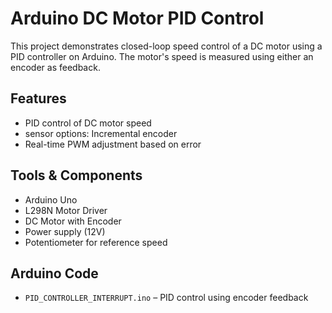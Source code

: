 # Arduino DC Motor PID Control


This project demonstrates closed-loop speed control of a DC motor using a PID controller on Arduino. The motor's speed is measured using either an encoder as feedback.

## Features

- PID control of DC motor speed
- sensor options: Incremental encoder
- Real-time PWM adjustment based on error

## Tools & Components

- Arduino Uno
- L298N Motor Driver
- DC Motor with Encoder
- Power supply (12V)
- Potentiometer for reference speed

## Arduino Code

- `PID_CONTROLLER_INTERRUPT.ino` – PID control using encoder feedback
